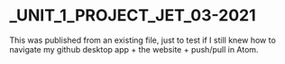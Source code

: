 # _UNIT_1_PROJECT_JET_03-2021
This was published from an existing file, just to test if I still knew how to navigate my github desktop app + the website + push/pull in Atom.
